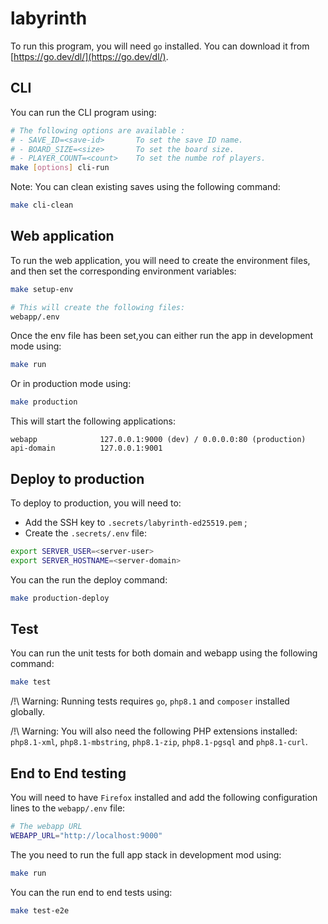 # labyrinth

To run this program, you will need `go` installed. You can download it from [https://go.dev/dl/](https://go.dev/dl/).

## CLI

You can run the CLI program using:

```sh
# The following options are available :
# - SAVE_ID=<save-id>       To set the save ID name.
# - BOARD_SIZE=<size>       To set the board size.
# - PLAYER_COUNT=<count>    To set the numbe rof players.
make [options] cli-run
```

Note: You can clean existing saves using the following command:

```sh
make cli-clean
```


## Web application

To run the web application, you will need to create the environment files, and then set the corresponding environment variables:

```sh
make setup-env

# This will create the following files:
webapp/.env
```

Once the env file has been set,you can either run the app in development mode using:

```sh
make run
```

Or in production mode using:
```sh
make production
```

This will start the following applications:
```
webapp              127.0.0.1:9000 (dev) / 0.0.0.0:80 (production)
api-domain          127.0.0.1:9001
```

## Deploy to production

To deploy to production, you will need to:
* Add the SSH key to `.secrets/labyrinth-ed25519.pem` ;
* Create the `.secrets/.env` file:

```sh
export SERVER_USER=<server-user>
export SERVER_HOSTNAME=<server-domain>
```

You can the run the deploy command:

```sh
make production-deploy
```


## Test

You can run the unit tests for both domain and webapp using the following command:

```sh
make test
```
/!\ Warning: Running tests requires `go`, `php8.1` and `composer` installed globally.

/!\ Warning: You will also need the following PHP extensions installed: `php8.1-xml`, `php8.1-mbstring`, `php8.1-zip`, 
`php8.1-pgsql` and `php8.1-curl`. 


## End to End testing

You will need to have `Firefox` installed and add the following configuration lines to the `webapp/.env` file:

```sh
# The webapp URL
WEBAPP_URL="http://localhost:9000"
```

The you need to run the full app stack in development mod using:

```sh
make run
```

You can the  run end to end tests using:

```sh
make test-e2e
```
